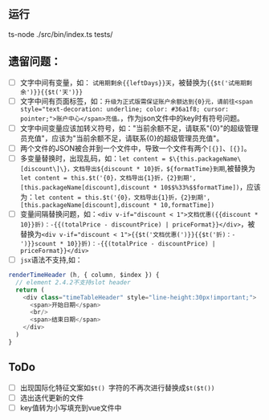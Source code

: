 ## 运行
ts-node ./src/bin/index.ts tests/
## 遗留问题：
- [ ] 文字中间有变量，如： `试用期剩余{{leftDays}}天`，被替换为`{{$t('试用期剩余')}}{{$t('天')}}`
- [ ] 文字中间有页面标签，如：`升级为正式版需保证账户余额达到{0}元，请前往<span style="text-decoration: underline; color: #36a1f8; cursor: pointer;">账户中心</span>充值。`，作为json文件中的key时有符号问题。
- [ ] 文字中间变量应该加转义符号，如："当前余额不足，请联系"{0}"的超级管理员充值"，应该为"当前余额不足，请联系{0}的超级管理员充值"。
- [ ] 两个文件的JSON被合并到一个文件中，导致一个文件有两个`[{}]`、`[{}]`。
- [ ] 多变量替换时，出现乱码，如：`let content = $\{this.packageName\[discount\]\}，文档导出${discount * 10}折，${formatTime}到期`,被替换为`let content = this.$t('{0}，文档导出{1}折，{2}到期', [this.packageName[discount],discount * 10$$%33%$$formatTime])`，应该为：`let content = this.$t('{0}，文档导出{1}折，{2}到期', [this.packageName[discount],discount * 10,formatTime])`
- [ ] 变量间隔替换问题，如：`<div v-if="discount < 1">文档优惠({{discount * 10}}折)：-{{(totalPrice - discountPrice) | priceFormat}}</div>`，被替换为`<div v-if="discount < 1">{{$t('文档优惠(')}}{{$t('折)：-')}}scount * 10}}折)：-{{(totalPrice - discountPrice) | priceFormat}}</div>`
- [ ] `jsx`语法不支持,如：
```javascript
renderTimeHeader (h, { column, $index }) {
  // element 2.4.2不支持slot header
  return (
    <div class="timeTableHeader" style="line-height:30px!important;">
      <span>开始日期</span>
      <br/>
      <span>结束日期</span>
    </div>
  )
}
```
## ToDo
- [ ] 出现国际化特征文案如`$t() `字符的不再次进行替换成`$t($t())`
- [ ] 选出迭代更新的文件
- [ ] key值转为小写填充到vue文件中
